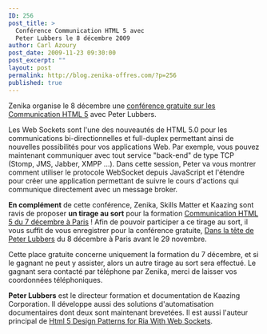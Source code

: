 ```yaml
---
ID: 256
post_title: >
  Conférence Communication HTML 5 avec
  Peter Lubbers le 8 décembre 2009
author: Carl Azoury
post_date: 2009-11-23 09:30:00
post_excerpt: ""
layout: post
permalink: http://blog.zenika-offres.com/?p=256
published: true
---
```

<p>Zenika organise le 8 décembre une <a href="http://www.zenika.com/conference/web_ria/applications-temps-reels-avec-html5-par-Peter-Lubbers?fg=10009">conférence gratuite sur les Communication HTML 5</a> avec Peter Lubbers.</p> <p>Les Web Sockets sont l'une des nouveautés de HTML 5.0 pour les communications bi-directionnelles et full-duplex permettant ainsi de nouvelles possibilités pour vos applications Web. Par exemple, vous pouvez maintenant communiquer avec tout service "back-end" de type TCP (Stomp, JMS, Jabber, XMPP ...). Dans cette session, Peter va vous montrer comment utiliser le protocole WebSocket depuis JavaScript et l'étendre pour créer une application permettant de suivre le cours d'actions qui communique directement avec un message broker.</p> <p><strong>En complément</strong> de cette conférence, Zenika, Skills Matter et Kaazing sont ravis de proposer <strong>un tirage au sort</strong> pour la formation <a href="http://www.zenika.com/formulaire-inscription-formation?trainingId=186&amp;sessionId=49?fg=10009">Communication HTML 5 du 7 décembre à Paris</a>&nbsp;! Afin de pouvoir participer a ce tirage au sort, il vous suffit de vous enregistrer pour la conférence gratuite, <a href="http://www.zenika.com/conference/web_ria/applications-temps-reels-avec-html5-par-Peter-Lubbers?fg=10009">Dans la tête de Peter Lubbers</a> du 8 décembre à Paris avant le 29 novembre.</p> <p>Cette place gratuite concerne uniquement la formation du 7 décembre, et si le gagnant ne peut y assister, alors un autre tirage au sort sera effectué. Le gagnant sera contacté par téléphone par Zenika, merci de laisser vos coordonnées téléphoniques.</p> <p><strong>Peter Lubbers</strong> est le directeur formation et documentation de Kaazing Corporation. Il développe aussi des solutions d'automatisation documentaires dont deux sont maintenant brevetées. Il est aussi l'auteur principal de <a href="http://www.amazon.fr/gp/product/1430227907?ie=UTF8&amp;tag=zenika-21&amp;linkCode=as2&amp;camp=1642&amp;creative=6746&amp;creativeASIN=1430227907">Html 5 Design Patterns for Ria With Web Sockets</a>.</p>